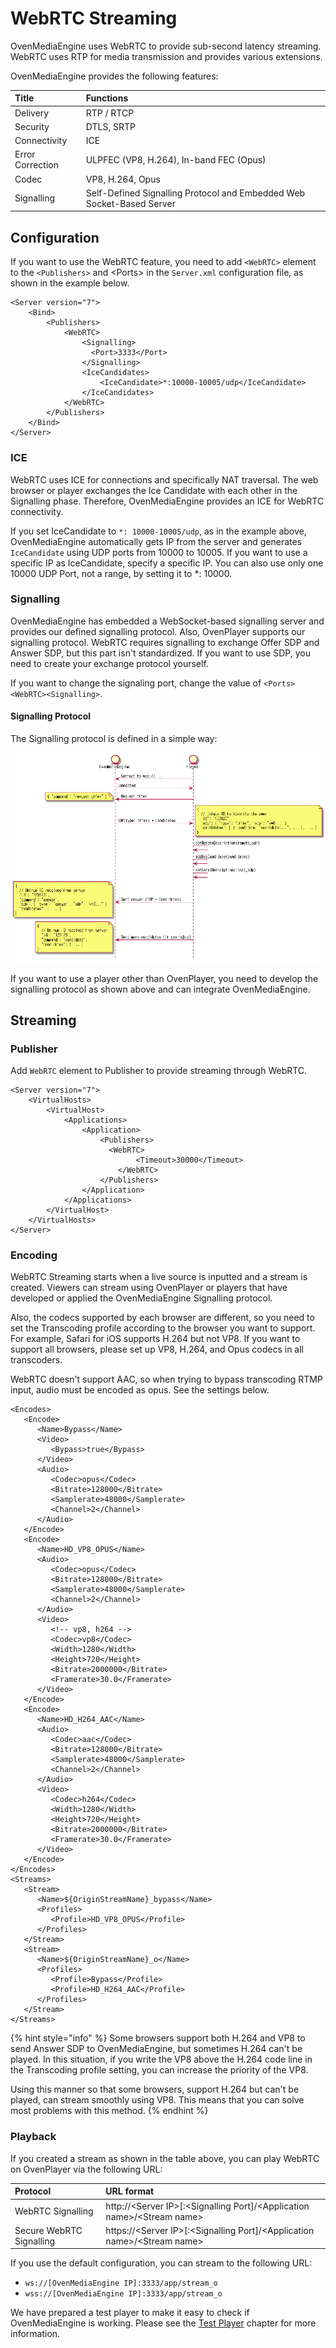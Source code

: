 # WebRTC Streaming

OvenMediaEngine uses WebRTC to provide sub-second latency streaming. WebRTC uses RTP for media transmission and provides various extensions.

OvenMediaEngine provides the following features:

| Title | Functions |
| :--- | :--- |
| Delivery | RTP / RTCP |
| Security | DTLS,  SRTP |
| Connectivity | ICE |
| Error Correction | ULPFEC \(VP8, H.264\), In-band FEC \(Opus\) |
| Codec | VP8, H.264, Opus |
| Signalling | Self-Defined Signalling Protocol and Embedded Web Socket-Based Server |

## Configuration

If you want to use the WebRTC feature, you need to add `<WebRTC>` element to the `<Publishers>` and &lt;Ports&gt; in the `Server.xml` configuration file, as shown in the example below.

```markup
<Server version="7">
	<Bind>
		<Publishers>
			<WebRTC>
				<Signalling>
				  <Port>3333</Port>
				</Signalling>
				<IceCandidates>
					<IceCandidate>*:10000-10005/udp</IceCandidate>
				</IceCandidates>
			</WebRTC>
		</Publishers>
	</Bind>
</Server>
```

### ICE

WebRTC uses ICE for connections and specifically NAT traversal. The web browser or player exchanges the Ice Candidate with each other in the Signalling phase. Therefore, OvenMediaEngine provides an ICE for WebRTC connectivity.

If you set IceCandidate to `*: 10000-10005/udp`, as in the example above, OvenMediaEngine automatically gets IP from the server and generates `IceCandidate` using UDP ports from 10000 to 10005. If you want to use a specific IP as IceCandidate, specify a specific IP. You can also use only one 10000 UDP Port, not a range, by setting it to \*: 10000.

### Signalling

OvenMediaEngine has embedded a WebSocket-based signalling server and provides our defined signalling protocol. Also, OvenPlayer supports our signalling protocol. WebRTC requires signalling to exchange Offer SDP and Answer SDP, but this part isn't standardized. If you want to use SDP, you need to create your exchange protocol yourself. 

If you want to change the signaling port, change the value of  `<Ports><WebRTC><Signalling>`.

#### Signalling Protocol

The Signalling protocol is defined in a simple way:

![](../.gitbook/assets/image%20%283%29.png)

If you want to use a player other than OvenPlayer, you need to develop the signalling protocol as shown above and can integrate OvenMediaEngine.

## Streaming

### Publisher

Add `WebRTC` element to Publisher to provide streaming through WebRTC. 

```markup
<Server version="7">
	<VirtualHosts>
		<VirtualHost>
			<Applications>
				<Application>
					<Publishers>
					  <WebRTC>
							<Timeout>30000</Timeout>
						</WebRTC>
					</Publishers>
				</Application>
			</Applications>
		</VirtualHost>
	</VirtualHosts>
</Server>
```

### Encoding

WebRTC Streaming starts when a live source is inputted and a stream is created. Viewers can stream using OvenPlayer or players that have developed or applied the OvenMediaEngine Signalling protocol.

Also, the codecs supported by each browser are different, so you need to set the Transcoding profile according to the browser you want to support. For example, Safari for iOS supports H.264 but not VP8. If you want to support all browsers, please set up VP8, H.264, and Opus codecs in all transcoders.

WebRTC doesn't support AAC, so when trying to bypass transcoding RTMP input, audio must be encoded as opus. See the settings below.

```markup
<Encodes>
   <Encode>
      <Name>Bypass</Name>
      <Video>
         <Bypass>true</Bypass>
      </Video>
      <Audio>
         <Codec>opus</Codec>
         <Bitrate>128000</Bitrate>
         <Samplerate>48000</Samplerate>
         <Channel>2</Channel>   
      </Audio>
   </Encode>
   <Encode>
      <Name>HD_VP8_OPUS</Name>
      <Audio>
         <Codec>opus</Codec>
         <Bitrate>128000</Bitrate>
         <Samplerate>48000</Samplerate>
         <Channel>2</Channel>
      </Audio>
      <Video>
         <!-- vp8, h264 -->
         <Codec>vp8</Codec>
         <Width>1280</Width>
         <Height>720</Height>
         <Bitrate>2000000</Bitrate>
         <Framerate>30.0</Framerate>
      </Video>
   </Encode>
   <Encode>
      <Name>HD_H264_AAC</Name>
      <Audio>
         <Codec>aac</Codec>
         <Bitrate>128000</Bitrate>
         <Samplerate>48000</Samplerate>
         <Channel>2</Channel>
      </Audio>
      <Video>
         <Codec>h264</Codec>
         <Width>1280</Width>
         <Height>720</Height>
         <Bitrate>2000000</Bitrate>
         <Framerate>30.0</Framerate>
      </Video>
   </Encode>
</Encodes>
<Streams>
   <Stream>
      <Name>${OriginStreamName}_bypass</Name>
      <Profiles>
         <Profile>HD_VP8_OPUS</Profile>
      </Profiles>
   </Stream>
   <Stream>
      <Name>${OriginStreamName}_o</Name>
      <Profiles>
         <Profile>Bypass</Profile>
         <Profile>HD_H264_AAC</Profile>
      </Profiles>
   </Stream>
</Streams>
```

{% hint style="info" %}
Some browsers support both H.264 and VP8 to send Answer SDP to OvenMediaEngine, but sometimes H.264 can't be played. In this situation, if you write the VP8 above the H.264 code line in the Transcoding profile setting, you can increase the priority of the VP8.

Using this manner so that some browsers, support H.264 but can't be played, can stream smoothly using VP8. This means that you can solve most problems with this method.
{% endhint %}

### Playback

If you created a stream as shown in the table above, you can play WebRTC on OvenPlayer via the following URL:

| Protocol | URL format |
| :--- | :--- |
| WebRTC Signalling | http://&lt;Server IP&gt;\[:&lt;Signalling Port\]/&lt;Application name&gt;/&lt;Stream name&gt; |
| Secure WebRTC Signalling | https://&lt;Server IP&gt;\[:&lt;Signalling Port\]/&lt;Application name&gt;/&lt;Stream name&gt; |

If you use the default configuration, you can stream to the following URL:

* `ws://[OvenMediaEngine IP]:3333/app/stream_o`
* `wss://[OvenMediaEngine IP]:3333/app/stream_o`

We have prepared a test player to make it easy to check if OvenMediaEngine is working. Please see the [Test Player](../test-player.md) chapter for more information.

